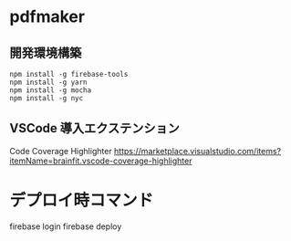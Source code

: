 # pdfmaker

## 開発環境構築

```
npm install -g firebase-tools
npm install -g yarn
npm install -g mocha
npm install -g nyc
```

## VSCode 導入エクステンション

Code Coverage Highlighter
https://marketplace.visualstudio.com/items?itemName=brainfit.vscode-coverage-highlighter

# デプロイ時コマンド

firebase login
firebase deploy
